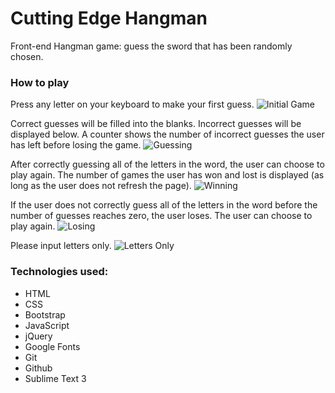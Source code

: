 # Cutting Edge Hangman
Front-end Hangman game: guess the sword that has been randomly chosen.

### How to play
Press any letter on your keyboard to make your first guess.
![Initial Game](https://cloud.githubusercontent.com/assets/18690072/21621187/7f1e941a-d1bd-11e6-8a38-c4ba0dfbbed2.PNG)

Correct guesses will be filled into the blanks. Incorrect guesses will be displayed below. A counter shows the number of incorrect guesses the user has left before losing the game.
![Guessing](https://cloud.githubusercontent.com/assets/18690072/21621188/7f20acb4-d1bd-11e6-9189-005d8f653fc7.PNG)

After correctly guessing all of the letters in the word, the user can choose to play again. The number of games the user has won and lost is displayed (as long as the user does not refresh the page).
![Winning](https://cloud.githubusercontent.com/assets/18690072/21621191/7f2478b2-d1bd-11e6-8276-5a7d63d7e4eb.PNG)

If the user does not correctly guess all of the letters in the word before the number of guesses reaches zero, the user loses. The user can choose to play again.
![Losing](https://cloud.githubusercontent.com/assets/18690072/21621189/7f2123d8-d1bd-11e6-8731-e13b90d8b92c.PNG)

Please input letters only.
![Letters Only](https://cloud.githubusercontent.com/assets/18690072/21621190/7f218d46-d1bd-11e6-909b-85f904557f70.PNG)

### Technologies used:
* HTML
* CSS
* Bootstrap
* JavaScript
* jQuery
* Google Fonts
* Git
* Github
* Sublime Text 3
